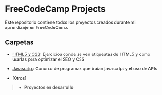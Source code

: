 # FreeCodeCamp Projects

Este repositorio contiene todos los proyectos creados durante mi aprendizaje en FreeCodeCamp.

## Carpetas

- [HTML5 y CSS](html-css): Ejercicios donde se ven etiquestas de HTML5 y como usarlas para optimizar el SEO y CSS

- [Javascript](javascript): Conunto de programas que tratan javascript y el uso de APIs

- [Otros]
>+ **Proyectos en desarrollo**